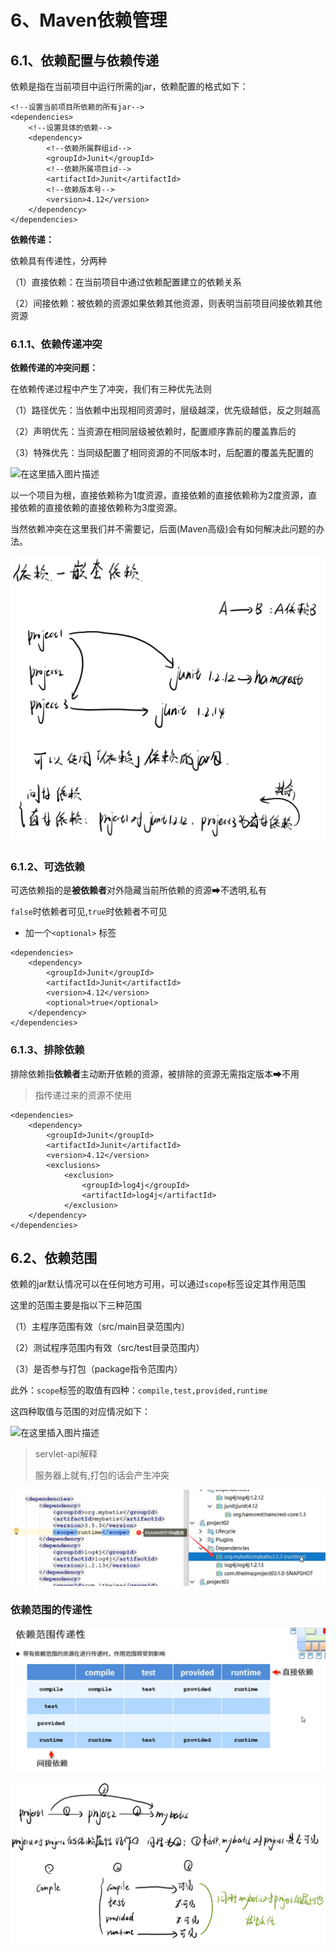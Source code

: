 6、Maven依赖管理
=============================================================================

6.1、依赖配置与依赖传递
-------------------------------------------------------------------------------

依赖是指在当前项目中运行所需的jar，依赖配置的格式如下：

```
<!--设置当前项目所依赖的所有jar-->
<dependencies>
    <!--设置具体的依赖-->
    <dependency>
        <!--依赖所属群组id-->
        <groupId>Junit</groupId>
        <!--依赖所属项目id-->
        <artifactId>Junit</artifactId>
        <!--依赖版本号-->
        <version>4.12</version>
    </dependency>
</dependencies>

```

**依赖传递：**

依赖具有传递性，分两种

（1）直接依赖：在当前项目中通过依赖配置建立的依赖关系

（2）间接依赖：被依赖的资源如果依赖其他资源，则表明当前项目间接依赖其他资源

### 6.1.1、依赖传递冲突

**依赖传递的冲突问题：**

在依赖传递过程中产生了冲突，我们有三种优先法则

（1）路径优先：当依赖中出现相同资源时，层级越深，优先级越低，反之则越高

（2）声明优先：当资源在相同层级被依赖时，配置顺序靠前的覆盖靠后的

（3）特殊优先：当同级配置了相同资源的不同版本时，后配置的覆盖先配置的

![在这里插入图片描述](https://img-blog.csdnimg.cn/93e1f7931cd143a39200b453fe8cc534.png?x-oss-process=image/watermark,type_ZmFuZ3poZW5naGVpdGk,shadow_10,text_aHR0cHM6Ly9ibG9nLmNzZG4ubmV0L0F1Z2Vuc3Rlcm5fUVhM,size_16,color_FFFFFF,t_70#pic_center)

以一个项目为根，直接依赖称为1度资源，直接依赖的直接依赖称为2度资源，直接依赖的直接依赖的直接依赖称为3度资源。

当然依赖冲突在这里我们并不需要记，后面(Maven高级)会有如何解决此问题的办法。

![image-20230101091314532](assets/image-20230101091314532.png)

### 6.1.2、可选依赖

可选依赖指的是**被依赖者**对外隐藏当前所依赖的资源➡不透明,私有

`false`时依赖者可见,`true`时依赖者不可见

*   加一个`<optional>` 标签

```
<dependencies>
    <dependency>
        <groupId>Junit</groupId>
        <artifactId>Junit</artifactId>
        <version>4.12</version>
        <optional>true</optional>
    </dependency>
</dependencies>

```

### 6.1.3、排除依赖

排除依赖指**依赖者**主动断开依赖的资源，被排除的资源无需指定版本➡不用

> 指传递过来的资源不使用

```
<dependencies>
    <dependency>
        <groupId>Junit</groupId>
        <artifactId>Junit</artifactId>
        <version>4.12</version>
        <exclusions>
            <exclusion>
                <groupId>log4j</groupId>
                <artifactId>log4j</artifactId>
            </exclusion>
    </dependency>
</dependencies>

```

6.2、依赖范围
--------------------------------------------------------------------------

依赖的jar默认情况可以在任何地方可用，可以通过`scope`标签设定其作用范围

这里的范围主要是指以下三种范围

（1）主程序范围有效（src/main目录范围内）

（2）测试程序范围内有效（src/test目录范围内）

（3）是否参与打包（package指令范围内）

此外：`scope`标签的取值有四种：`compile,test,provided,runtime`

这四种取值与范围的对应情况如下：

![在这里插入图片描述](https://img-blog.csdnimg.cn/a10a5e1b71fe4889a6906f87b7878fbe.png?x-oss-process=image/watermark,type_ZmFuZ3poZW5naGVpdGk,shadow_10,text_aHR0cHM6Ly9ibG9nLmNzZG4ubmV0L0F1Z2Vuc3Rlcm5fUVhM,size_16,color_FFFFFF,t_70#pic_center)

> servlet-api解释
>
> 服务器上就有,打包的话会产生冲突

![image-20230101091914701](assets/image-20230101091914701.png)

### 依赖范围的传递性

![image-20230101092504599](assets/image-20230101092504599.png)

![image-20230101093157009](assets/image-20230101093157009.png)
